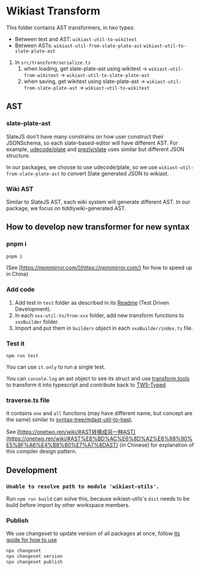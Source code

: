 # Wikiast Transform

This folder contains AST transformers, in two types:

- Between text and AST: `wikiast-util-to-wikitext`
- Between ASTs: `wikiast-util-from-slate-plate-ast` `wikiast-util-to-slate-plate-ast`

1. In `src/transform/serialize.ts`
   1. when loading, get slate-plate-ast using wikitext -> `wikiast-util-from-wikitext` -> `wikiast-util-to-slate-plate-ast`
   1. when saving, get wikitext using slate-plate-ast -> `wikiast-util-from-slate-plate-ast` -> `wikiast-util-to-wikitext`

## AST

### slate-plate-ast

SlateJS don't have many constrains on how user construct their JSONSchema, so each slate-based-editor will have different AST. For example, [udecode/plate](https://github.com/udecode/plate) and [prezly/slate](https://github.com/prezly/slate) uses similar but different JSON structure.

In our packages, we choose to use udecode/plate, so we use `wikiast-util-from-slate-plate-ast` to convert Slate generated JSON to wikiast.

### Wiki AST

Similar to SlateJS AST, each wiki system will generate different AST. In our package, we focus on tiddlywiki-generated AST.

## How to develop new transformer for new syntax

### pnpm i

```sh
pnpm i
```

(See [https://npmmirror.com/](https://npmmirror.com/) for how to speed up in China)

### Add code

1. Add test in `test` folder as described in its [Readme](../../test/README.md) (Test Driven Development).
1. In each `xxx-util-to/from-xxx` folder, add new transform functions to `xxxBuilder` folder.
1. Import and put them in `builders` object in each `xxxBuilder/index.ts` file.

### Test it

`npm run test`

You can use `it.only` to run a single test.

You can `console.log` an ast object to see its struct and use [transform.tools](https://transform.tools/) to transform it into typescript and contribute back to [TW5-Typed](https://github.com/tiddly-gittly/TW5-Typed)

### traverse.ts file

It contains `one` and `all` functions (may have different name, but concept are the same) similar to [syntax-tree/mdast-util-to-hast](https://github.com/syntax-tree/mdast-util-to-hast/blob/dfd724a5e62fc270e71bc2d5a2e4471be0c5ef5b/lib/traverse.js#L38-L108).

See [https://onetwo.ren/wiki/#AST转换成另一种AST](https://onetwo.ren/wiki/#AST%E8%BD%AC%E6%8D%A2%E6%88%90%E5%8F%A6%E4%B8%80%E7%A7%8DAST) (in Chinese) for explanation of this compiler design pattern.

## Development

### `Unable to resolve path to module 'wikiast-utils'.`

Run `npm run build` can solve this, because wikiast-utils's `dist` needs to be build before import by other workspace members.

### Publish

We use changeset to update version of all packages at once, follow [its guide for how to use](https://github.com/changesets/changesets/blob/main/docs/intro-to-using-changesets.md#adding-changesets)

```sh
npx changeset
npx changeset version
npx changeset publish
```
